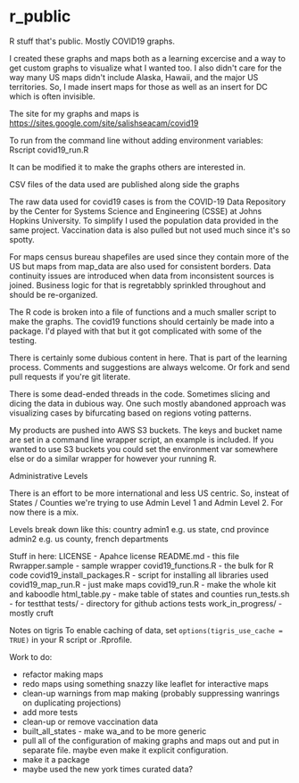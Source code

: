 # r_public
R stuff that's public.  Mostly COVID19 graphs.  

I created these graphs and maps both as a learning excercise and a way to get custom
graphs to visualize what I wanted too.  I also didn't care for the way many US maps 
didn't include Alaska, Hawaii, and the major US territories.  So, I made insert maps
for those as well as an insert for DC which is often invisible.  

The site for my graphs and maps is
https://sites.google.com/site/salishseacam/covid19

To run from the command line without adding environment variables:
Rscript covid19_run.R

It can be modified it to make the graphs others are interested in.

CSV files of the data used are published along side the graphs

The raw data used for covid19 cases is from the COVID-19 Data Repository by
the Center for Systems Science and Engineering (CSSE) at Johns Hopkins
University.  To simplify I used the population data provided in the same
project.  Vaccination data is also pulled but not used much since it's so
spotty.

For maps census bureau shapefiles are used since they contain more of the US
but maps from map_data are also used for consistent borders.  Data continuity
issues are introduced when data from inconsistent sources is joined.  Business
logic for that is regretabbly sprinkled throughout and should be re-organized.

The R code is broken into a file of functions and a much smaller script to make the 
graphs.  The covid19 functions should certainly be made into a package.  I'd played with 
that but it got complicated with some of the testing.  

There is certainly some dubious content in here.  That is part of the learning 
process.  Comments and suggestions are always welcome.  Or fork and send pull 
requests if you're git literate.  

There is some dead-ended threads in the code.  Sometimes slicing and dicing
the data in dubious way.  One such mostly abandoned approach was visualizing
cases by bifurcating based on regions voting patterns.  

My products are pushed into AWS S3 buckets.  The keys and bucket name are set in a 
command line wrapper script, an example is included.  If you wanted to use S3 
buckets you could 
set the environment var somewhere else or do a similar wrapper for however your 
running R.  

Administrative Levels

There is an effort to be more international and less US centric.  So, insteat of 
States / Counties we're trying to use Admin Level 1 and Admin Level 2.  For now
there is a mix.  

Levels break down like this:
country
admin1 e.g. us state, cnd province
admin2 e.g. us county, french departments

Stuff in here:
LICENSE - Apahce license
README.md - this file
Rwrapper.sample - sample wrapper 
covid19_functions.R - the bulk for R code
covid19_install_packages.R - script for installing all libraries used
covid19_map_run.R - just make maps
covid19_run.R - make the whole kit and kaboodle
html_table.py - make table of states and counties
run_tests.sh - for testthat
tests/ - directory for github actions tests
work_in_progress/ - mostly cruft


Notes on tigris
To enable 
caching of data, set `options(tigris_use_cache = TRUE)` in your R script or .Rprofile.

Work to do:
- refactor making maps
- redo maps using something snazzy like leaflet for interactive maps
- clean-up warnings from map making (probably suppressing wanrings on
duplicating projections)
- add more tests
- clean-up or remove vaccination data
- built_all_states - make wa_and to be more generic
- pull all of the configuration of making graphs and maps out and 
put in separate file.  maybe even make it explicit configuration.
- make it a package
- maybe used the new york times curated data?

